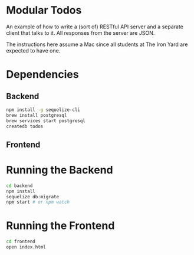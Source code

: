 # Modular Todos

An example of how to write a (sort of) RESTful API server and a separate client
that talks to it. All responses from the server are JSON.

The instructions here assume a Mac since all students at The Iron Yard are
expected to have one.

# Dependencies
## Backend
```bash
npm install -g sequelize-cli
brew install postgresql
brew services start postgresql
createdb todos
```

## Frontend


# Running the Backend
```bash
cd backend
npm install
sequelize db:migrate
npm start # or npm watch
```

# Running the Frontend
```bash
cd frontend
open index.html
```
